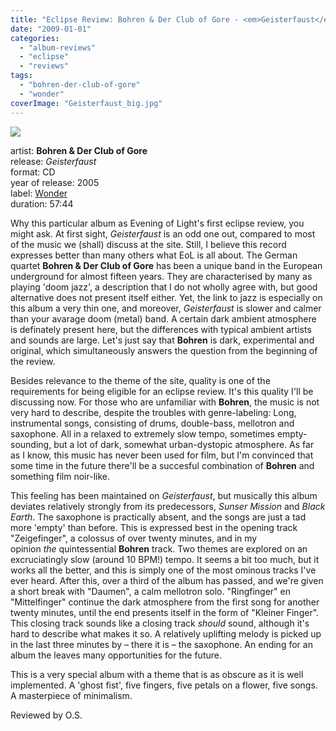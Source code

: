 ```yaml
---
title: "Eclipse Review: Bohren & Der Club of Gore - <em>Geisterfaust</em>"
date: "2009-01-01"
categories: 
  - "album-reviews"
  - "eclipse"
  - "reviews"
tags: 
  - "bohren-der-club-of-gore"
  - "wonder"
coverImage: "Geisterfaust_big.jpg"
---
```


[![](https://i2.wp.com/www.eveningoflight.nl/wordpress/wp-content/uploads/2018/10/Geisterfaust_big.jpg?fit=300%2C270)](https://i2.wp.com/www.eveningoflight.nl/wordpress/wp-content/uploads/2018/10/Geisterfaust_big.jpg?fit=300%2C270)

artist: **Bohren & Der Club of Gore**  
release: _Geisterfaust_  
format: CD  
year of release: 2005  
label: [Wonder](http://www.wonder-records.com/)  
duration: 57:44

Why this particular album as Evening of Light's first eclipse review, you might ask. At first sight, _Geisterfaust_ is an odd one out, compared to most of the music we (shall) discuss at the site. Still, I believe this record expresses better than many others what EoL is all about. The German quartet **Bohren & Der Club of Gore** has been a unique band in the European underground for almost fifteen years. They are characterised by many as playing 'doom jazz', a description that I do not wholly agree with, but good alternative does not present itself either. Yet, the link to jazz is especially on this album a very thin one, and moreover, _Geisterfaust_ is slower and calmer than your avarage doom (metal) band. A certain dark ambient atmosphere is definately present here, but the differences with typical ambient artists and sounds are large. Let's just say that **Bohren** is dark, experimental and original, which simultaneously answers the question from the beginning of the review.

Besides relevance to the theme of the site, quality is one of the requirements for being eligible for an eclipse review. It's this quality I'll be discussing now. For those who are unfamiliar with **Bohren**, the music is not very hard to describe, despite the troubles with genre-labeling: Long, instrumental songs, consisting of drums, double-bass, mellotron and saxophone. All in a relaxed to extremely slow tempo, sometimes empty-sounding, but a lot of dark, somewhat urban-dystopic atmosphere. As far as I know, this music has never been used for film, but I'm convinced that some time in the future there'll be a succesful combination of **Bohren** and something film noir-like.

This feeling has been maintained on _Geisterfaust_, but musically this album deviates relatively strongly from its predecessors, _Sunser Mission_ and _Black Earth_. The saxophone is practically absent, and the songs are just a tad more 'empty' than before. This is expressed best in the opening track "Zeigefinger", a colossus of over twenty minutes, and in my opinion _the_ quintessential **Bohren** track. Two themes are explored on an excruciatingly slow (around 10 BPM!) tempo. It seems a bit too much, but it works all the better, and this is simply one of the most ominous tracks I've ever heard. After this, over a third of the album has passed, and we're given a short break with "Daumen", a calm mellotron solo. "Ringfinger" en "Mittelfinger" continue the dark atmosphere from the first song for another twenty minutes, until the end presents itself in the form of "Kleiner Finger". This closing track sounds like a closing track _should_ sound, although it's hard to describe what makes it so. A relatively uplifting melody is picked up in the last three minutes by – there it is – the saxophone. An ending for an album the leaves many opportunities for the future.

This is a very special album with a theme that is as obscure as it is well implemented. A 'ghost fist', five fingers, five petals on a flower, five songs. A masterpiece of minimalism.

Reviewed by O.S.
